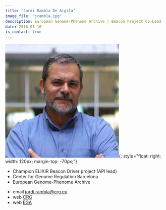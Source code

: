 ```yaml
---
title: "Jordi Rambla De Argila"
image_file: "jrambla.jpg"
description: European Genome-Phenome Archive | Beacon Project Co-Lead
date: 2016-01-16
is_contact: true
---
```


![](/img/people/jrambla.jpg){: style="float: right; width: 120px; margin-top: -70px;"}

* Champion ELIXIR Beacon Driver project (API lead)  
* Center for Genome Regulation Barcelona  
* European Genome-Phenome Archive  

<!--more-->

* email [jordi.rambla@crg.eu](mailto:jordi.rambla@crg.eu)  
* web [CRG](https://www.crg.eu/en/programmes-groups/ega-team)  
* web [EGA](https://ega-archive.org/about/team)
